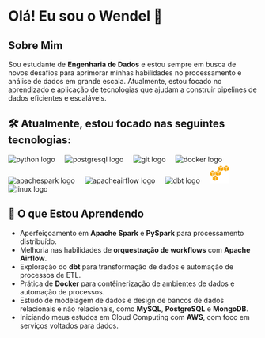 

# Olá! Eu sou o Wendel 👋

## Sobre Mim

Sou estudante de **Engenharia de Dados** e estou sempre em busca de novos desafios para aprimorar minhas habilidades no processamento e análise de dados em grande escala. Atualmente, estou focado no aprendizado e aplicação de tecnologias que ajudam a construir pipelines de dados eficientes e escaláveis.

## 🛠️ Atualmente, estou focado nas seguintes tecnologias:

<div align="left">
  <img src="https://cdn.jsdelivr.net/gh/devicons/devicon/icons/python/python-original.svg" height="40" alt="python logo" />
  <img width="12" />
  <img src="https://cdn.jsdelivr.net/gh/devicons/devicon/icons/postgresql/postgresql-original.svg" height="40" alt="postgresql logo" />
  <img width="12" />
  <img src="https://cdn.jsdelivr.net/gh/devicons/devicon/icons/git/git-original.svg" height="40" alt="git logo" />
  <img width="12" />
  <img src="https://cdn.jsdelivr.net/gh/devicons/devicon/icons/docker/docker-original.svg" height="40" alt="docker logo" />
  <img width="12" />
  <img src="https://cdn.simpleicons.org/apachespark/E25A1C" height="40" alt="apachespark logo" />
  <img width="12" />
  <img src="https://cdn.simpleicons.org/apacheairflow/017CEE" height="40" alt="apacheairflow logo" />
  <img width="12" />
  <img src="https://cdn.simpleicons.org/dbt/FF694B" height="40" alt="dbt logo" />
  <img width="12" />
  <img src="https://raw.githubusercontent.com/devicons/devicon/master/icons/amazonwebservices/amazonwebservices-original.svg" height="40" alt="aws logo" />
  <img width="12" />
  <img src="https://cdn.jsdelivr.net/gh/devicons/devicon/icons/linux/linux-original.svg" height="40" alt="linux logo" />
</div>



## 🌱 O que Estou Aprendendo

- Aperfeiçoamento em **Apache Spark** e **PySpark** para processamento distribuído.
- Melhoria nas habilidades de **orquestração de workflows** com **Apache Airflow**.
- Exploração do **dbt** para transformação de dados e automação de processos de ETL.
- Prática de **Docker** para contêinerização de ambientes de dados e automação de processos.
- Estudo de modelagem de dados e design de bancos de dados relacionais e não relacionais, como **MySQL**, **PostgreSQL** e **MongoDB**.
- Iniciando meus estudos em Cloud Computing com **AWS**, com foco em serviços voltados para dados.




